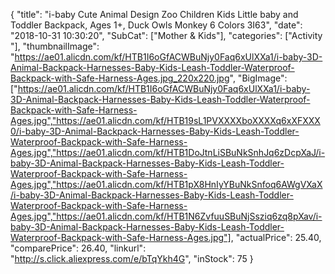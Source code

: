 {
	"title": "i-baby Cute Animal Design Zoo Children Kids Little baby and Toddler Backpack, Ages 1+, Duck Owls Monkey 6 Colors 3I63",
	"date": "2018-10-31 10:30:20",
	"SubCat": ["Mother & Kids"],
	"categories": ["Activity "],
	"thumbnailImage": "https://ae01.alicdn.com/kf/HTB1I6oGfACWBuNjy0Faq6xUlXXa1/i-baby-3D-Animal-Backpack-Harnesses-Baby-Kids-Leash-Toddler-Waterproof-Backpack-with-Safe-Harness-Ages.jpg_220x220.jpg",
	"BigImage": ["https://ae01.alicdn.com/kf/HTB1I6oGfACWBuNjy0Faq6xUlXXa1/i-baby-3D-Animal-Backpack-Harnesses-Baby-Kids-Leash-Toddler-Waterproof-Backpack-with-Safe-Harness-Ages.jpg","https://ae01.alicdn.com/kf/HTB19sL1PVXXXXboXXXXq6xXFXXX0/i-baby-3D-Animal-Backpack-Harnesses-Baby-Kids-Leash-Toddler-Waterproof-Backpack-with-Safe-Harness-Ages.jpg","https://ae01.alicdn.com/kf/HTB1DoJtnLiSBuNkSnhJq6zDcpXaJ/i-baby-3D-Animal-Backpack-Harnesses-Baby-Kids-Leash-Toddler-Waterproof-Backpack-with-Safe-Harness-Ages.jpg","https://ae01.alicdn.com/kf/HTB1pX8HnIyYBuNkSnfoq6AWgVXaX/i-baby-3D-Animal-Backpack-Harnesses-Baby-Kids-Leash-Toddler-Waterproof-Backpack-with-Safe-Harness-Ages.jpg","https://ae01.alicdn.com/kf/HTB1N6ZvfuuSBuNjSsziq6zq8pXav/i-baby-3D-Animal-Backpack-Harnesses-Baby-Kids-Leash-Toddler-Waterproof-Backpack-with-Safe-Harness-Ages.jpg"],
	"actualPrice": 25.40,
	"comparePrice": 26.40,
	"linkurl": "http://s.click.aliexpress.com/e/bTqYkh4G",
	"inStock": 75
}
